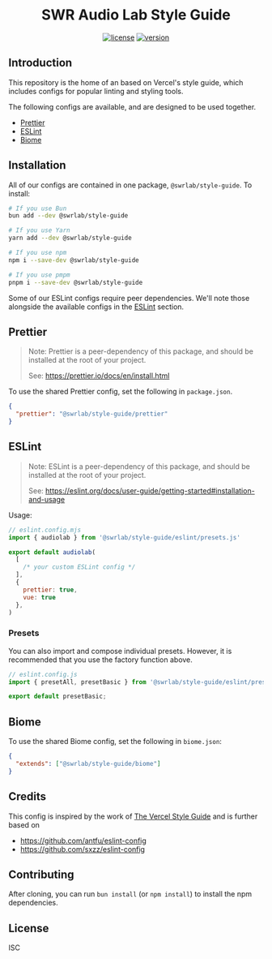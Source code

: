 <h1 align="center">SWR Audio Lab Style Guide</h1>

<div align="center">

[![license](https://img.shields.io/github/license/swrlab/style-guide?label=license)](https://github.com/swrlab/style-guide/blob/main/LICENSE)
[![version](https://img.shields.io/npm/v/@swrlab/style-guide)](https://www.npmjs.com/package/swrlab/style-guide)

</div>



## Introduction

This repository is the home of an based on Vercel's style guide, which includes configs for
popular linting and styling tools.

The following configs are available, and are designed to be used together.

- [Prettier](#prettier)
- [ESLint](#eslint)
- [Biome](#biome)

## Installation

All of our configs are contained in one package, `@swrlab/style-guide`. To install:

```sh
# If you use Bun
bun add --dev @swrlab/style-guide

# If you use Yarn
yarn add --dev @swrlab/style-guide

# If you use npm
npm i --save-dev @swrlab/style-guide

# If you use pmpm
pnpm i --save-dev @swrlab/style-guide

```

Some of our ESLint configs require peer dependencies. We'll note those
alongside the available configs in the [ESLint](#eslint) section.

## Prettier

> Note: Prettier is a peer-dependency of this package, and should be installed
> at the root of your project.
>
> See: https://prettier.io/docs/en/install.html

To use the shared Prettier config, set the following in `package.json`.

```json
{
  "prettier": "@swrlab/style-guide/prettier"
}
```

## ESLint

> Note: ESLint is a peer-dependency of this package, and should be installed
> at the root of your project.
>
> See: https://eslint.org/docs/user-guide/getting-started#installation-and-usage

Usage:

```js
// eslint.config.mjs
import { audiolab } from '@swrlab/style-guide/eslint/presets.js'

export default audiolab(
  [
    /* your custom ESLint config */
  ],
  {
    prettier: true,
    vue: true
  },
)
```

### Presets

You can also import and compose individual presets. However, it is recommended that you use the factory function above.

```js
// eslint.config.js
import { presetAll, presetBasic } from '@swrlab/style-guide/eslint/presets.js'

export default presetBasic;
```


## Biome

To use the shared Biome config, set the following in `biome.json`:

```json
{
  "extends": ["@swrlab/style-guide/biome"]
}
```

## Credits

This config is inspired by the work of [The Vercel Style Guide](https://github.com/vercel/style-guide) and is further
based on

* https://github.com/antfu/eslint-config
* https://github.com/sxzz/eslint-config

## Contributing

After cloning, you can run `bun install` (or `npm install`) to install the npm dependencies.

## License

ISC

